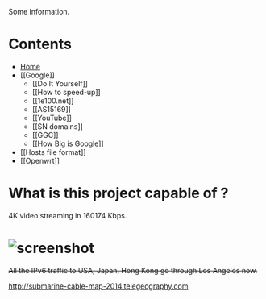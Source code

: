 Some information.

# Contents
- [Home](Home)
- [[Google]]
  - [[Do It Yourself]]
  - [[How to speed-up]]
  - [[1e100.net]]
  - [[AS15169]]
  - [[YouTube]]
  - [[SN domains]]
  - [[GGC]]
  - [[How Big is Google]]
- [[Hosts file format]]
- [[Openwrt]]


# What is this project capable of ?
4K video streaming in 160174 Kbps.

![screenshot](https://raw.githubusercontent.com/wiki/lennylxx/ipv6-hosts/youtube.jpg)
====
~~All the IPv6 traffic to USA, Japan, Hong Kong go through Los Angeles now.~~

http://submarine-cable-map-2014.telegeography.com
